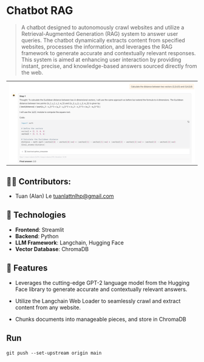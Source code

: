 # Chatbot RAG

> A chatbot designed to autonomously crawl websites and utilize a Retrieval-Augmented Generation (RAG) system to answer user queries. The chatbot dynamically extracts content from specified websites, processes the information, and leverages the RAG framework to generate accurate and contextually relevant responses. This system is aimed at enhancing user interaction by providing instant, precise, and knowledge-based answers sourced directly from the web.

<table>
  <tr>
    <td>
      <img width="1469" alt="image" src="demo.png">
    </td>
  </tr>
</table>

## 👨‍💻 Contributors:
-  Tuan (Alan) Le tuanlattnlhp@gmail.com


## 💾 Technologies

- **Frontend**: Streamlit
- **Backend**: Python
- **LLM Framework**: Langchain, Hugging Face 
- **Vector Database**: ChromaDB

## 🌟 Features

- Leverages the cutting-edge GPT-2 language model from the Hugging Face library to generate accurate and contextually relevant answers.

- Utilize the Langchain Web Loader to seamlessly crawl and extract content from any website.
  
- Chunks documents into manageable pieces, and store in ChromaDB

## Run
`git push --set-upstream origin main`
